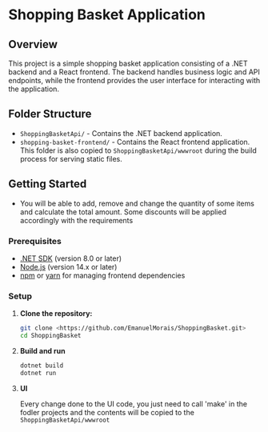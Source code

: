 # Shopping Basket Application

## Overview

This project is a simple shopping basket application consisting of a .NET backend and a React frontend. The backend handles business logic and API endpoints, while the frontend provides the user interface for interacting with the application.

## Folder Structure

- `ShoppingBasketApi/` - Contains the .NET backend application.
- `shopping-basket-frontend/` - Contains the React frontend application. This folder is also copied to `ShoppingBasketApi/wwwroot` during the build process for serving static files.

## Getting Started

- You will be able to add, remove and change the quantity of some items and calculate the total amount. Some discounts will be applied accordingly with the requirements
### Prerequisites

- [.NET SDK](https://dotnet.microsoft.com/download) (version 8.0 or later)
- [Node.js](https://nodejs.org/) (version 14.x or later)
- [npm](https://www.npmjs.com/get-npm) or [yarn](https://yarnpkg.com/) for managing frontend dependencies

### Setup

1. **Clone the repository:**

   ```bash
   git clone <https://github.com/EmanuelMorais/ShoppingBasket.git>
   cd ShoppingBasket
2. **Build and run**

    ```bash
    dotnet build
    dotnet run

3. **UI**

    Every change done to the UI code, you just need to call 'make' in the fodler projects and the contents will be copied to the `ShoppingBasketApi/wwwroot`